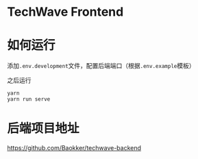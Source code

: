 # TechWave Frontend

# 如何运行

添加`.env.development`文件，配置后端端口（根据`.env.example`模板）

之后运行

```
yarn
yarn run serve
```
# 后端项目地址

https://github.com/Baokker/techwave-backend